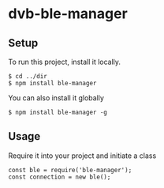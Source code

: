 # dvb-ble-manager

## Setup

To run this project, install it locally.

```
$ cd ../dir
$ npm install ble-manager
```

You can also install it globally

```
$ npm install ble-manager -g
```

## Usage

Require it into your project and initiate a class

```
const ble = require('ble-manager');
const connection = new ble();
```

